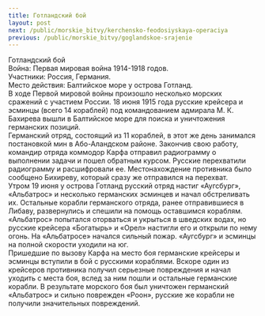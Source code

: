 ```yaml
---
title: Готландский бой
layout: post
next: /public/morskie_bitvy/kerchensko-feodosiyskaya-operaciya
previous: /public/morskie_bitvy/goglandskoe-srajenie
---
```


Готландский бой  
Война: Первая мировая война 1914-1918 годов.  
Участники: Россия, Германия.  
Место действия: Балтийское море у острова Готланд.  
В ходе Первой мировой войны произошло несколько морских сражений с участием России. 18 июня 1915 года русские крейсера и эсминцы (всего 14 кораблей) под командованием адмирала М. К. Бахирева вышли в Балтийское море для поиска и уничтожения германских позиций.   
Германский отряд, состоящий из 11 кораблей, в этот же день занимался постановкой мин в Або-Аландском районе. Закончив свою работу, командир отряда коммодор Карфа отправил радиограмму о выполнении задачи и пошел обратным курсом. Русские перехватили радиограмму и расшифровали ее. Местонахождение противника было сообщено Бихиреву, который сразу же отправился на перехват.  
Утром 19 июня у острова Готланд русский отряд настиг «Аугсбург», «Альбатрос» и несколько германских эсминцев и начал обстреливать их. Остальные корабли германского отряда, ранее отправившиеся в Либаву, развернулись и спешили на помощь оставшимся кораблям. «Альбатрос» попытался оторваться и укрыться в шведских водах, но русские крейсера «Богатырь» и «Орел» настигли его и открыли по нему огонь. На «Альбатросе» начался сильный пожар. «Аугсбург» и эсминцы на полной скорости уходили на юг.  
Пришедшие по вызову Карфа на место боя германские крейсеры и эсминцы вступили в бой с русскими кораблями. Вскоре один из крейсеров противника получил серьезные повреждения и начал уходить с места боя, вслед за ним пошли и остальные германские корабли. В результате морского боя был уничтожен германский «Альбатрос» и сильно поврежден «Роон», русские же корабли не получили значительных повреждений.